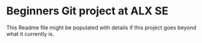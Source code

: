 # Beginners Git project at ALX SE

This Readme file might be populated with details if this project goes beyond what it currently is.
